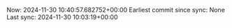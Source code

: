 Now: 2024-11-30 10:40:57.682752+00:00 Earliest commit since sync: None Last sync: 2024-11-30 10:03:19+00:00
